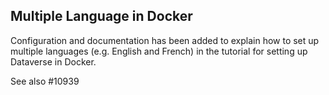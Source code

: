 ## Multiple Language in Docker

Configuration and documentation has been added to explain how to set up multiple languages (e.g. English and French) in the tutorial for setting up Dataverse in Docker.

See also #10939
